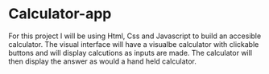 # Calculator-app

For this project I will be using Html, Css and Javascript to build an accesible calculator. The visual interface
will have a visualbe calculator with clickable buttons and will display calcutions as inputs are made. The 
calculator will then display the answer as would a hand held calculator.
